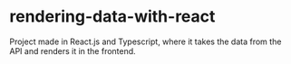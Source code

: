 # rendering-data-with-react
Project made in React.js and Typescript, where it takes the data from the API and renders it in the frontend.
